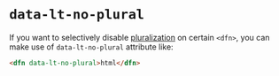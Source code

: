 # `data-lt-no-plural`

If you want to selectively disable [pluralization](https://github.com/w3c/respec/wiki/pluralize) on certain `<dfn>`, you can make use of `data-lt-no-plural` attribute like:

```html
<dfn data-lt-no-plural>html</dfn>
```
